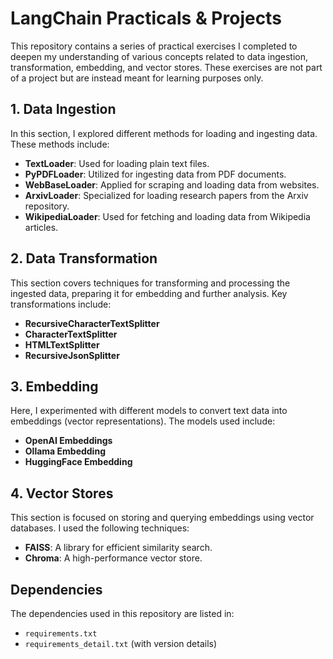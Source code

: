 # LangChain Practicals & Projects 

This repository contains a series of practical exercises I completed to deepen my understanding of various concepts related to data ingestion, transformation, embedding, and vector stores. These exercises are not part of a project but are instead meant for learning purposes only.

## 1. Data Ingestion

In this section, I explored different methods for loading and ingesting data. These methods include:

- **TextLoader**: Used for loading plain text files.
- **PyPDFLoader**: Utilized for ingesting data from PDF documents.
- **WebBaseLoader**: Applied for scraping and loading data from websites.
- **ArxivLoader**: Specialized for loading research papers from the Arxiv repository.
- **WikipediaLoader**: Used for fetching and loading data from Wikipedia articles.



## 2. Data Transformation

This section covers techniques for transforming and processing the ingested data, preparing it for embedding and further analysis. Key transformations include:

- **RecursiveCharacterTextSplitter**
- **CharacterTextSplitter**
- **HTMLTextSplitter**
- **RecursiveJsonSplitter**


## 3. Embedding

Here, I experimented with different models to convert text data into embeddings (vector representations). The models used include:

- **OpenAI Embeddings**
- **Ollama Embedding**
- **HuggingFace Embedding**

## 4. Vector Stores

This section is focused on storing and querying embeddings using vector databases. I used the following techniques:

- **FAISS**: A library for efficient similarity search.
- **Chroma**: A high-performance vector store.


## Dependencies

The dependencies used in this repository are listed in:
- `requirements.txt`
- `requirements_detail.txt` (with version details)
